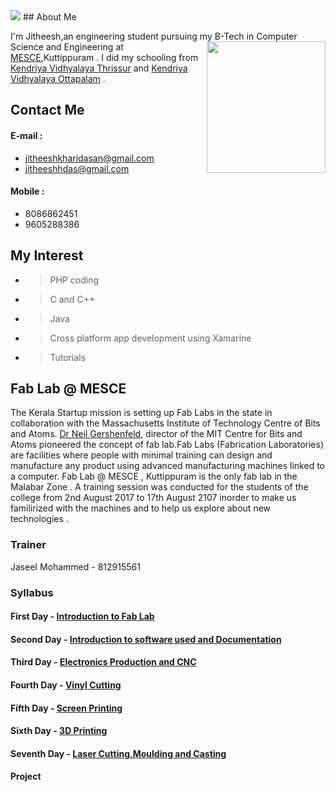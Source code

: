 <img src="http://jitheeshk.github.io/">
## About Me

  I'm Jitheesh,an engineering student pursuing my B-Tech  <img src="jitheeshk.github.io/DSC_0517_1.jpg" height="210" width="190" align="right">  in Computer Science and Engineering at [MESCE](http://www.mesce.ac.in/),Kuttippuram . I did my schooling from [Kendriya Vidhyalaya Thrissur](http://www.kvthrissur.in/) and [Kendriya Vidhyalaya Ottapalam](http://kvottapalam.nic.in/) .


## Contact Me

#### E-mail : <br/>
* jitheeshkharidasan@gmail.com <br/>
* jitheeshhdas@gmail.com <br/>

#### Mobile : <br/>
* 8086862451<br/>
* 9605288386<br/>
         
## My Interest 

  * > PHP coding<br/>
  * > C and C++<br/>
  * > Java <br/>
  * > Cross platform app development using Xamarine<br/>
  * > Tutorials<br/>
 
## Fab Lab @ MESCE

 The Kerala Startup mission is setting up Fab Labs in the state in collaboration with the Massachusetts Institute of Technology Centre of Bits and Atoms. [Dr Neil Gershenfeld](https://en.wikipedia.org/wiki/Neil_Gershenfeld), director of the MIT Centre for Bits and Atoms pioneered the concept of fab lab.Fab Labs (Fabrication Laboratories) are facilities where people with minimal training can design and manufacture any product using advanced manufacturing machines linked to a computer. 
  Fab Lab @ MESCE , Kuttippuram is the only fab lab in the Malabar Zone . A training session was conducted for the students of the college from 2nd August 2017 to 17th August 2107 inorder to make us familirized with the machines and to help us explore about new technologies . 
       
### Trainer 

Jaseel Mohammed - 812915561 

### Syllabus
 
#### First Day - [Introduction to Fab Lab](https://jitheeshk.github.io/mescefablab.github.io/)

#### Second Day - [Introduction to software used and Documentation](https://jitheeshk.github.io/software.github.io/) 

#### Third Day - [Electronics Production and CNC](https://jitheeshk.github.io/electronics.github.io/)
                                
#### Fourth Day - [Vinyl Cutting](https://jitheeshk.github.io/vinylcutting.github.io/)
                                	
#### Fifth Day - [Screen Printing](https://jitheeshk.github.io/screenprinting.github.io/)
                                	
#### Sixth Day - [3D Printing](https://jitheeshk.github.io/threedprinting.github.io/)
                                
#### Seventh Day - [Laser Cutting,Moulding and Casting](https://jitheeshk.github.io/laser.github.io/)
                                
#### Project

 
